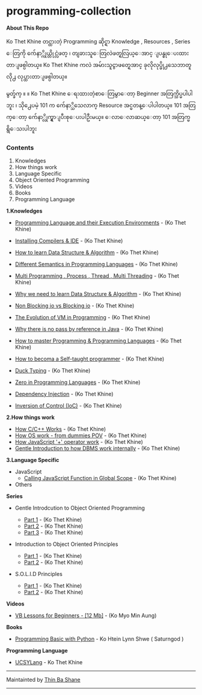 
# programming-collection
**About This Repo**

Ko Thet Khine တင္ထားတဲ့ Programming ဆိုင္ရာ Knowledge , Resources , Series ေတြကို က်ေနာ္ကိုယ္တိုင္လဲဖတ္ ၊ တျခားသူေတြလဲဖတ္ရလြယ္ေအာင္ ျပန္စုေပးထားတာျဖစ္ပါတယ္။ Ko Thet Khine ကလဲ အမ်ားသူငွာဖတ္ရေအာင္ ခုလိုလုပ္ဖို႕သေဘာတူလို႕ လုပ္ထားတာျဖစ္ပါတယ္။ 

မွတ္ခ်က္ ။	။ Ko Thet Khine ေရးထားတဲ့စာေတြမွာေတာ့ Beginner အတြက္သိပ္မပါပါဘူး ၊ သို႕ေပမဲ့ 101 က က်ေနာ္သိသေလာက္ Resource အင္မတန္ေပါပါတယ္။ 101 အတြက္ေတာ့ က်ေနာ္လိုက္ရွာျပီးစုေပးပါဦးမယ္။ ေလာေလာဆယ္ေတာ့ 101 အတြက္မရွိေသးပါဘူး

### Contents

 1. Knowledges
 2. How things work
 3. Language Specific
 4. Object Oriented Programming
 5. Videos
 6. Books
 7. Programming Language

**1.Knowledges** 

 - [Programming Language and their Execution Environments](https://github.com/myaung/programming-collection/blob/master/Knowledges/knowledge1.md) - (Ko Thet Khine)

 - [Installing Compilers & IDE](https://github.com/myaung/programming-collection/blob/master/Knowledges/knowledge2.md) - (Ko Thet Khine)

 - [How to learn Data Structure & Algorithm](https://github.com/myaung/programming-collection/blob/master/Knowledges/knowledge4.md) - (Ko Thet Khine)
 
 - [Different Semantics in Programming Languages](https://github.com/myaung/programming-collection/blob/master/Knowledges/knowledge5.md) - (Ko Thet Khine)
 
 - [Multi Programming , Process , Thread , Multi Threading](https://github.com/myaung/programming-collection/blob/master/Knowledges/knowledge6.md) - (Ko Thet Khine)
 
 - [Why we need to learn Data Structure & Algorithm](https://github.com/myaung/programming-collection/blob/master/Knowledges/knowledge7.md) - (Ko Thet Khine)
 
 - [Non Blocking io vs Blocking io](https://github.com/myaung/programming-collection/blob/master/Knowledges/knowledge8.md) - (Ko Thet Khine)
 
 - [The Evolution of VM in Programming](https://github.com/myaung/programming-collection/blob/master/Knowledges/knowledge9.md) - (Ko Thet Khine)
 
 - [Why there is no pass by reference in Java](https://github.com/myaung/programming-collection/blob/master/Knowledges/knowledge10.md) - (Ko Thet Khine)
 
 - [How to master Programming & Programming Languages](https://github.com/myaung/programming-collection/blob/master/Knowledges/knowledge11.md) - (Ko Thet Khine)
   
  - [How to becoma a Self-taught programmer](https://github.com/myaung/programming-collection/blob/master/Knowledges/knowledge13.md) - (Ko Thet Khine)
  
  - [Duck Typing](https://github.com/myaung/programming-collection/blob/master/Knowledges/knowledge14.md) - (Ko Thet Khine)
  
  - [Zero in Programming Languages](https://github.com/myaung/programming-collection/blob/master/Knowledges/knowledge15.md) - (Ko Thet Khine)
  
  - [Dependency Injection](https://github.com/myaung/programming-collection/blob/master/Knowledges/knowledgedi.md) - (Ko Thet Khine)
  
  - [Inversion of Control (IoC)](https://github.com/myaung/programming-collection/blob/master/Knowledges/knowledgeioc.md) - (Ko Thet Khine)

**2.How things work**

- [How C/C++ Works](https://github.com/myaung/programming-collection/blob/master/Knowledges/knowledge3.md) - (Ko Thet Khine)
- [How OS work - from dummies POV](https://github.com/myaung/programming-collection/blob/master/Knowledges/knowledge12.md) - (Ko Thet Khine)
- [How JavaScript '+' operator work](https://github.com/myaung/programming-collection/blob/master/Knowledges/knowledge16.md) - (Ko Thet Khine)
- [Gentle Introduction to how DBMS work internally](https://github.com/myaung/programming-collection/blob/master/Database/db1.md) - (Ko Thet Khine)


**3.Language Specific**
 - JavaScript
	 - [Calling JavaScript Function in Global Scope](https://github.com/myaung/programming-collection/blob/master/JavaScript/JS1.md) - (Ko Thet Khine)
 - Others

**Series**

 - Gentle Introdcution to Object Oriented Programming
	 - [Part 1](https://github.com/myaung/programming-collection/blob/master/OOP/gioop1.md) - (Ko Thet Khine)
	- [Part 2](https://github.com/myaung/programming-collection/blob/master/OOP/gioop2.md) - (Ko Thet Khine)
	- [Part 3](https://github.com/myaung/programming-collection/blob/master/OOP/gioop3.md) - (Ko Thet Khine)

- Introduction to Object Oriented Principles
	- [Part 1](https://github.com/myaung/programming-collection/blob/master/OOP/ioop1.md) - (Ko Thet Khine)
	- [Part 2](https://github.com/myaung/programming-collection/blob/master/OOP/ioop2.md) - (Ko Thet Khine)
 
 - S.O.L.I.D Principles 
	 - [Part 1](https://github.com/myaung/programming-collection/blob/master/OOP/solid1.md) - (Ko Thet Khine)
	 - [Part 2](https://github.com/myaung/programming-collection/blob/master/OOP/solid2.md) - (Ko Thet Khine)
 
 
 **Videos**
 - [VB Lessons for Beginners - [12 Mb]](https://my.pcloud.com/publink/show?code=YJJctalK) - (Ko Myo Min Aung)

**Books**

  - [Programming Basic with Python](http://books.saturngod.net/programming_basic/) - Ko Htein Lynn Shwe ( Saturngod )

**Programming Language**
- [UCSYLang](https://github.com/mrthetkhine/UCSYLang) - Ko Thet Khine

---

Maintainted by [Thin Ba Shane](https://www.facebook.com/thin.bashane) 

---
